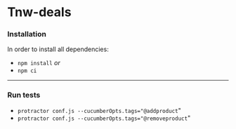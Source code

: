 # Tnw-deals

### Installation
In order to install all dependencies:

* `npm install`
*or*
* `npm ci`

___

### Run tests
* `protractor conf.js --cucumberOpts.tags="@addproduct`"
* `protractor conf.js --cucumberOpts.tags="@removeproduct`"
